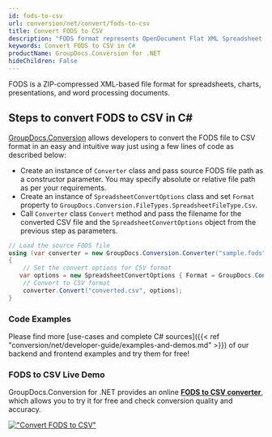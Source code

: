 ```yaml
---
id: fods-to-csv
url: conversion/net/convert/fods-to-csv
title: Convert FODS to CSV
description: "FODS format represents OpenDocument Flat XML Spreadsheet with .fods extension. Learn how to convert FODS to CSV file programmatically in C# language using GroupDocs.Conversion for .NET library."
keywords: Convert FODS to CSV in C#
productName: GroupDocs.Conversion for .NET
hideChildren: False
---
```


FODS is a ZIP-compressed XML-based file format for spreadsheets, charts, presentations, and word processing documents.

## Steps to convert FODS to CSV in C#

[GroupDocs.Conversion](https://products.groupdocs.com/conversion/net) allows developers to convert the FODS file to CSV format in an easy and intuitive way just using a few lines of code as described below:

* Create an instance of `Converter` class and pass source FODS file path as a constructor parameter. You may specify absolute or relative file path as per your requirements. 
* Create an instance of `SpreadsheetConvertOptions` class and set `Format` property to `GroupDocs.Conversion.FileTypes.SpreadsheetFileType.Csv`.
* Call `Converter` class `Convert` method and pass the filename for the converted CSV file and the `SpreadsheetConvertOptions` object from the previous step as parameters.

```csharp
// Load the source FODS file
using (var converter = new GroupDocs.Conversion.Converter("sample.fods"))
{
    // Set the convert options for CSV format
   var options = new SpreadsheetConvertOptions { Format = GroupDocs.Conversion.FileTypes.SpreadsheetFileType.Csv };
    // Convert to CSV format
    converter.Convert("converted.csv", options);
}
```

### Code Examples

Please find more [use-cases and complete C# sources]({{< ref "conversion/net/developer-guide/examples-and-demos.md" >}}) of our backend and frontend examples and try them for free!

### FODS to CSV Live Demo

GroupDocs.Conversion for .NET provides an online [**FODS to CSV converter**](https://products.groupdocs.app/conversion/fods-to-csv), which allows you to try it for free and check conversion quality and accuracy.

[!["Convert FODS to CSV"](conversion/net/images/convert-to-csv/convert-fods-to-csv.png)](https://products.groupdocs.app/conversion/fods-to-csv)